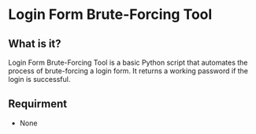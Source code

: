 # Login Form Brute-Forcing Tool

## What is it?
Login Form Brute-Forcing Tool is a basic Python script that automates the process of brute-forcing a login form. It returns a working password if the login is successful.

## Requirment
- None
